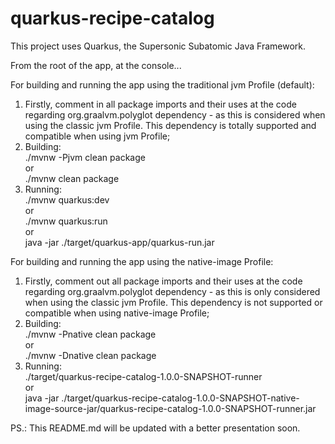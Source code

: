 # quarkus-recipe-catalog

This project uses Quarkus, the Supersonic Subatomic Java Framework.

From the root of the app, at the console...

For building and running the app using the traditional jvm Profile (default):
1) Firstly, comment in all package imports and their uses at the code regarding org.graalvm.polyglot dependency - as this is considered when using the classic jvm Profile. This dependency is totally supported and compatible when using jvm Profile;
2) Building:<br>
   ./mvnw -Pjvm clean package<br>
   or<br>
   ./mvnw clean package
3) Running:<br>
   ./mvnw quarkus:dev<br>
   or<br>
   ./mvnw quarkus:run<br>
   or<br>
   java -jar ./target/quarkus-app/quarkus-run.jar

For building and running the app using the native-image Profile:
1) Firstly, comment out all package imports and their uses at the code regarding org.graalvm.polyglot dependency - as this is only considered when using the classic jvm Profile. This dependency is not supported or compatible when using native-image Profile;
2) Building:<br>
   ./mvnw -Pnative clean package<br>
   or<br>
   ./mvnw -Dnative clean package<br>
3) Running:<br>
   ./target/quarkus-recipe-catalog-1.0.0-SNAPSHOT-runner<br>
   or<br>
   java -jar ./target/quarkus-recipe-catalog-1.0.0-SNAPSHOT-native-image-source-jar/quarkus-recipe-catalog-1.0.0-SNAPSHOT-runner.jar

PS.: This README.md will be updated with a better presentation soon.
